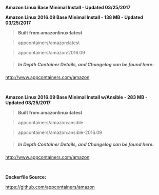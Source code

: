**Amazon Linux Base Minimal Install - Updated 03/25/2017**


**Amazon Linux 2016.09 Base Minimal Install - 138 MB - Updated 03/25/2017**

>**Built from amazonlinux:latest**

> appcontainers/amazon:latest

> appcontainers/amazon:2016.09

>##### In Depth Container Details, and Changelog can be found here:

http://www.appcontainers.com/amazon

&nbsp;

**Amazon Linux 2016.09 Base Minimal Install w/Ansible - 283 MB - Updated 03/25/2017**

>**Built from amazonlinux:latest**

> appcontainers/amazon:ansible

> appcontainers/amazon:ansible-2016.09

>##### In Depth Container Details, and Changelog can be found here:

http://www.appcontainers.com/amazon

&nbsp;

**Dockerfile Source:**

https://github.com/appcontainers/amazon


